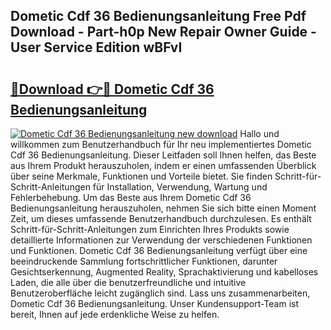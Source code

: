 ## Dometic Cdf 36 Bedienungsanleitung Free Pdf Download - Part-h0p New Repair Owner Guide - User Service Edition wBFvI

# <h2><a href="http://df3ax1u.blite.top/?on=Dometic+Cdf+36+Bedienungsanleitung">🔗Download 👉🔴 Dometic Cdf 36 Bedienungsanleitung</a></h2>

[![Dometic Cdf 36 Bedienungsanleitung new download](https://i.imgur.com/lujVjoI.png)](http://df3ax1u.blite.top/?on=Dometic+Cdf+36+Bedienungsanleitung)
Hallo und willkommen zum Benutzerhandbuch für Ihr neu implementiertes Dometic Cdf 36 Bedienungsanleitung. Dieser Leitfaden soll Ihnen helfen, das Beste aus Ihrem Produkt herauszuholen, indem er einen umfassenden Überblick über seine Merkmale, Funktionen und Vorteile bietet. Sie finden Schritt-für-Schritt-Anleitungen für Installation, Verwendung, Wartung und Fehlerbehebung. Um das Beste aus Ihrem Dometic Cdf 36 Bedienungsanleitung herauszuholen, nehmen Sie sich bitte einen Moment Zeit, um dieses umfassende Benutzerhandbuch durchzulesen. Es enthält Schritt-für-Schritt-Anleitungen zum Einrichten Ihres Produkts sowie detaillierte Informationen zur Verwendung der verschiedenen Funktionen und Funktionen. Dometic Cdf 36 Bedienungsanleitung verfügt über eine beeindruckende Sammlung fortschrittlicher Funktionen, darunter Gesichtserkennung, Augmented Reality, Sprachaktivierung und kabelloses Laden, die alle über die benutzerfreundliche und intuitive Benutzeroberfläche leicht zugänglich sind. Lass uns zusammenarbeiten, Dometic Cdf 36 Bedienungsanleitung. Unser Kundensupport-Team ist bereit, Ihnen auf jede erdenkliche Weise zu helfen.
